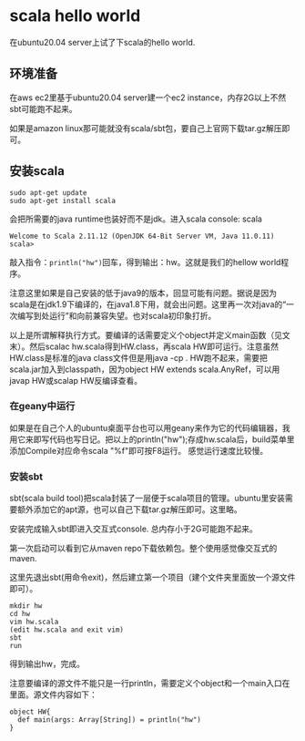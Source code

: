 # scala hello world
在ubuntu20.04 server上试了下scala的hello world.
## 环境准备
在aws ec2里基于ubuntu20.04 server建一个ec2 instance，内存2G以上不然sbt可能跑不起来。

如果是amazon linux那可能就没有scala/sbt包，要自己上官网下载tar.gz解压即可。
## 安装scala
```
sudo apt-get update
sudo apt-get install scala
```
会把所需要的java runtime也装好而不是jdk。进入scala console: scala
```
Welcome to Scala 2.11.12 (OpenJDK 64-Bit Server VM, Java 11.0.11)
scala> 
```
敲入指令：`println("hw")`回车，得到输出：hw。这就是我们的hellow world程序。

注意这里如果是自己安装的低于java9的版本，回显可能有问题。据说是因为scala是在jdk1.9下编译的，在java1.8下用，就会出问题。这里再一次对java的“一次编写到处运行”和向前兼容失望。也对scala初印象打折。

以上是所谓解释执行方式。要编译的话需要定义个object并定义main函数（见文末）。然后scalac hw.scala得到HW.class，再scala HW即可运行。注意虽然HW.class是标准的java class文件但是用java -cp . HW跑不起来，需要把scala.jar加入到classpath，因为object HW extends scala.AnyRef，可以用javap HW或scalap HW反编译查看。

### 在geany中运行
如果是在自己个人的ubuntu桌面平台也可以用geany来作为它的代码编辑器，我用它来即写代码也写日记。把以上的println("hw");存成hw.scala后，build菜单里添加Compile对应命令scala "%f"即可按F8运行。
感觉运行速度比较慢。

### 安装sbt
sbt(scala build tool)把scala封装了一层便于scala项目的管理。ubuntu里安装需要额外添加它的apt源，也可以自己下载tar.gz解压即可。这里略。

安装完成输入sbt即进入交互式console. 总内存小于2G可能跑不起来。

第一次启动可以看到它从maven repo下载依赖包。整个使用感觉像交互式的maven.

这里先退出sbt(用命令exit)，然后建立第一个项目（建个文件夹里面放一个源文件即可）。
```
mkdir hw
cd hw
vim hw.scala
(edit hw.scala and exit vim)
sbt
run
```
得到输出hw，完成。

注意要编译的源文件不能只是一行println，需要定义个object和一个main入口在里面。源文件内容如下：
```
object HW{
  def main(args: Array[String]) = println("hw")
}
```
